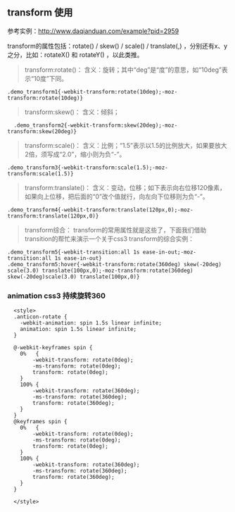 ## transform 使用 ##
参考实例：http://www.daqianduan.com/example?pid=2959

transform的属性包括：rotate() / skew() / scale() / translate(,) ，分别还有x、y之分，比如：rotateX() 和 rotateY() ，以此类推。

>  transform:rotate()： 含义：旋转；其中“deg”是“度”的意思，如“10deg”表示“10度”下同。
  
    .demo_transform1{-webkit-transform:rotate(10deg);-moz-transform:rotate(10deg)}

>  transform:skew()：  含义：倾斜；
    
      .demo_transform2{-webkit-transform:skew(20deg);-moz-transform:skew(20deg)}

>  transform:scale()：
含义：比例；“1.5”表示以1.5的比例放大，如果要放大2倍，须写成“2.0”，缩小则为负“-”。

    .demo_transform3{-webkit-transform:scale(1.5);-moz-transform:scale(1.5)}

>  transform:translate()：
含义：变动，位移；如下表示向右位移120像素，如果向上位移，把后面的“0”改个值就行，向左向下位移则为负“-”。

    .demo_transform4{-webkit-transform:translate(120px,0);-moz-transform:translate(120px,0)}

>  transform综合：
transform的常用属性就是这些了，下面我们借助transition的帮忙来演示一个关于css3 transform的综合实例：

    .demo_transform5{-webkit-transition:all 1s ease-in-out;-moz-transition:all 1s ease-in-out}
    .demo_transform5:hover{-webkit-transform:rotate(360deg) skew(-20deg) scale(3.0) translate(100px,0);-moz-transform:rotate(360deg) skew(-20deg)scale(3.0) translate(100px,0)}

### animation css3 持续旋转360 ###
      <style>
      .anticon-rotate {
        -webkit-animation: spin 1.5s linear infinite;
        animation: spin 1.5s linear infinite;
      }

      @-webkit-keyframes spin {
        0%   {
            -webkit-transform: rotate(0deg);
            -ms-transform: rotate(0deg);
            transform: rotate(0deg);
        }
        100% {
            -webkit-transform: rotate(360deg);
            -ms-transform: rotate(360deg);
            transform: rotate(360deg);
        }
      }
      @keyframes spin {
        0%   {
            -webkit-transform: rotate(0deg);
            -ms-transform: rotate(0deg);
            transform: rotate(0deg);
        }
        100% {
            -webkit-transform: rotate(360deg);
            -ms-transform: rotate(360deg);
            transform: rotate(360deg);
        }
      }

      </style>
